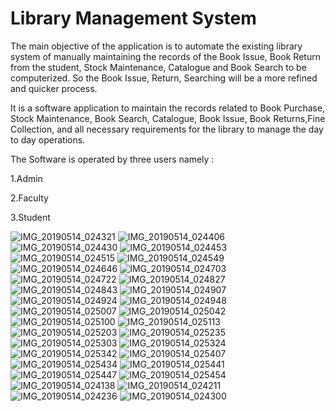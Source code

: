 # Library Management System
The main objective of the application is to automate the existing library system of manually maintaining the records of the Book Issue, Book Return from the student, Stock Maintenance, Catalogue and Book Search to be computerized. So the Book Issue, Return, Searching will be a more refined and quicker process.

It is a software application to maintain the records related to Book Purchase, Stock Maintenance, Book Search, Catalogue, Book Issue, Book Returns,Fine Collection, and all necessary requirements for the library to manage the day to day operations.

The Software is operated by three users namely : 

1.Admin

2.Faculty

3.Student


![IMG_20190514_024321](https://user-images.githubusercontent.com/34658584/57656091-233abc80-75f5-11e9-9a72-61857c31d44f.jpg)
![IMG_20190514_024406](https://user-images.githubusercontent.com/34658584/57656092-23d35300-75f5-11e9-8d94-425f7f1f2fea.jpg)
![IMG_20190514_024430](https://user-images.githubusercontent.com/34658584/57656094-23d35300-75f5-11e9-97b7-712bfb89524f.jpg)
![IMG_20190514_024453](https://user-images.githubusercontent.com/34658584/57656095-246be980-75f5-11e9-8803-dfae22ff97c4.jpg)
![IMG_20190514_024515](https://user-images.githubusercontent.com/34658584/57656096-246be980-75f5-11e9-9df4-75561458e1e3.jpg)
![IMG_20190514_024549](https://user-images.githubusercontent.com/34658584/57656097-25048000-75f5-11e9-82d6-b7ff080e13b6.jpg)
![IMG_20190514_024646](https://user-images.githubusercontent.com/34658584/57656099-25048000-75f5-11e9-842e-b764cbf9f117.jpg)
![IMG_20190514_024703](https://user-images.githubusercontent.com/34658584/57656100-259d1680-75f5-11e9-8ba0-f7d23ce8d156.jpg)
![IMG_20190514_024722](https://user-images.githubusercontent.com/34658584/57656101-259d1680-75f5-11e9-8476-24bb2119e002.jpg)
![IMG_20190514_024827](https://user-images.githubusercontent.com/34658584/57656102-259d1680-75f5-11e9-9268-09943a0820a9.jpg)
![IMG_20190514_024843](https://user-images.githubusercontent.com/34658584/57656103-2635ad00-75f5-11e9-9e62-3625008b3801.jpg)
![IMG_20190514_024907](https://user-images.githubusercontent.com/34658584/57656104-26ce4380-75f5-11e9-94b7-71b22a61bc0e.jpg)
![IMG_20190514_024924](https://user-images.githubusercontent.com/34658584/57656106-26ce4380-75f5-11e9-9d80-caf7a3ced07d.jpg)
![IMG_20190514_024948](https://user-images.githubusercontent.com/34658584/57656107-26ce4380-75f5-11e9-8a7f-9eecb1809b8f.jpg)
![IMG_20190514_025007](https://user-images.githubusercontent.com/34658584/57656108-2766da00-75f5-11e9-85b0-c077735c8e92.jpg)
![IMG_20190514_025042](https://user-images.githubusercontent.com/34658584/57656109-2766da00-75f5-11e9-806e-6dc7b1f6c6f7.jpg)
![IMG_20190514_025100](https://user-images.githubusercontent.com/34658584/57656110-27ff7080-75f5-11e9-8810-16874c3545e8.jpg)
![IMG_20190514_025113](https://user-images.githubusercontent.com/34658584/57656111-28980700-75f5-11e9-9fe8-6f2af9972acd.jpg)
![IMG_20190514_025203](https://user-images.githubusercontent.com/34658584/57656112-28980700-75f5-11e9-805f-6afa28a9fe18.jpg)
![IMG_20190514_025235](https://user-images.githubusercontent.com/34658584/57656113-29309d80-75f5-11e9-8375-306cc5173c87.jpg)
![IMG_20190514_025303](https://user-images.githubusercontent.com/34658584/57656115-29309d80-75f5-11e9-81db-7b8668b551e5.jpg)
![IMG_20190514_025324](https://user-images.githubusercontent.com/34658584/57656116-29309d80-75f5-11e9-9f19-d6594bd93fdd.jpg)
![IMG_20190514_025342](https://user-images.githubusercontent.com/34658584/57656118-29c93400-75f5-11e9-95ef-d29112e9f3f2.jpg)
![IMG_20190514_025407](https://user-images.githubusercontent.com/34658584/57656119-29c93400-75f5-11e9-9d5d-5b369efc30e5.jpg)
![IMG_20190514_025434](https://user-images.githubusercontent.com/34658584/57656121-2a61ca80-75f5-11e9-8361-8e74bfd2c552.jpg)
![IMG_20190514_025441](https://user-images.githubusercontent.com/34658584/57656123-2a61ca80-75f5-11e9-8392-5adb936c83a8.jpg)
![IMG_20190514_025447](https://user-images.githubusercontent.com/34658584/57656124-2afa6100-75f5-11e9-8f38-2f8d3d7fda3c.jpg)
![IMG_20190514_025454](https://user-images.githubusercontent.com/34658584/57656126-2afa6100-75f5-11e9-876d-7583e63aca53.jpg)
![IMG_20190514_024138](https://user-images.githubusercontent.com/34658584/57656127-2b92f780-75f5-11e9-92d3-b92479f0d5fc.jpg)
![IMG_20190514_024211](https://user-images.githubusercontent.com/34658584/57656128-2b92f780-75f5-11e9-8c37-88da92355598.jpg)
![IMG_20190514_024236](https://user-images.githubusercontent.com/34658584/57656129-2c2b8e00-75f5-11e9-9211-de6fac64c097.jpg)
![IMG_20190514_024300](https://user-images.githubusercontent.com/34658584/57656131-2cc42480-75f5-11e9-9a77-59a1193e1fda.jpg)
